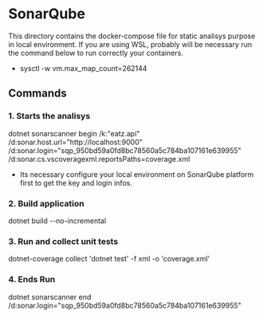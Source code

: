 # SonarQube

This directory contains the docker-compose file for static analisys purpose in local environment. If you are using WSL, probably will be necessary run the command below to run correctly your containers.

- sysctl -w vm.max_map_count=262144

## Commands

### 1. Starts the analisys

dotnet sonarscanner begin /k:"eatz.api" /d:sonar.host.url="http://localhost:9000" /d:sonar.login="sqp_950bd59a0fd8bc78560a5c784ba107161e639955" /d:sonar.cs.vscoveragexml.reportsPaths=coverage.xml

- Its necessary configure your local environment on SonarQube platform first to get the key and login infos.

### 2. Build application

dotnet build --no-incremental

### 3. Run and collect unit tests

dotnet-coverage collect 'dotnet test' -f xml -o 'coverage.xml'

### 4. Ends Run

dotnet sonarscanner end /d:sonar.login="sqp_950bd59a0fd8bc78560a5c784ba107161e639955"
